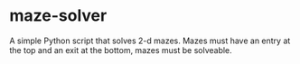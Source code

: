 # maze-solver
A simple Python script that solves 2-d mazes. Mazes must have an entry at the top and an exit at the bottom, mazes must be solveable.
